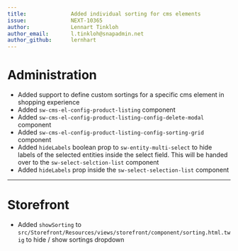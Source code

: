 ```yaml
---
title:              Added individual sorting for cms elements
issue:              NEXT-10365
author:             Lennart Tinkloh
author_email:       l.tinkloh@snapadmin.net
author_github:      lernhart
---
```

# Administration
* Added support to define custom sortings for a specific cms element in shopping experience
* Added `sw-cms-el-config-product-listing` component
* Added `sw-cms-el-config-product-listing-config-delete-modal` component
* Added `sw-cms-el-config-product-listing-config-sorting-grid` component
* Added `hideLabels` boolean prop to `sw-entity-multi-select` to hide labels of the selected entities inside the select field. This will be handed over to the `sw-select-selction-list` component
* Added `hideLabels` prop inside the `sw-select-selection-list` component
___
# Storefront
* Added `showSorting` to `src/Storefront/Resources/views/storefront/component/sorting.html.twig` to hide / show sortings dropdown

